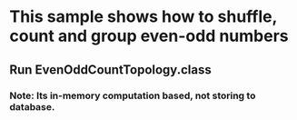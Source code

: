 # This sample shows how to shuffle, count and group even-odd numbers 

## Run EvenOddCountTopology.class

### Note: Its in-memory computation based, not storing to database. 


